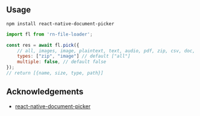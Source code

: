 ## Usage

```console
npm install react-native-document-picker 
```

```js
import fl from 'rn-file-loader';
```

```js
const res = await fl.pick({
    // all, images, image, plaintext, text, audio, pdf, zip, csv, doc, docx, ppt, pptx, xls, xlsx
    types: ["zip", "image"] // default ["all"]
    multiple: false, // default false
});
// return [{name, size, type, path}]
```

## Acknowledgements
- [react-native-document-picker](https://www.npmjs.com/package/react-native-document-picker)